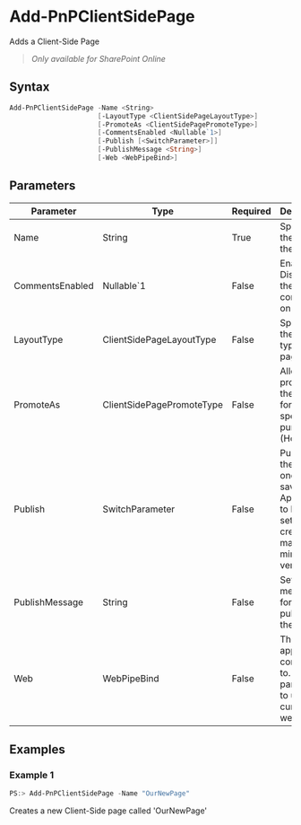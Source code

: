 # Add-PnPClientSidePage
Adds a Client-Side Page
>*Only available for SharePoint Online*
## Syntax
```powershell
Add-PnPClientSidePage -Name <String>
                      [-LayoutType <ClientSidePageLayoutType>]
                      [-PromoteAs <ClientSidePagePromoteType>]
                      [-CommentsEnabled <Nullable`1>]
                      [-Publish [<SwitchParameter>]]
                      [-PublishMessage <String>]
                      [-Web <WebPipeBind>]
```


## Parameters
Parameter|Type|Required|Description
---------|----|--------|-----------
|Name|String|True|Specifies the name of the page.|
|CommentsEnabled|Nullable`1|False|Enables or Disables the comments on the page|
|LayoutType|ClientSidePageLayoutType|False|Specifies the layout type of the page.|
|PromoteAs|ClientSidePagePromoteType|False|Allows to promote the page for a specific purpose (HomePage | NewsPage)|
|Publish|SwitchParameter|False|Publishes the page once it is saved. Applicable to libraries set to create major and minor versions.|
|PublishMessage|String|False|Sets the message for publishing the page.|
|Web|WebPipeBind|False|The web to apply the command to. Omit this parameter to use the current web.|
## Examples

### Example 1
```powershell
PS:> Add-PnPClientSidePage -Name "OurNewPage"
```
Creates a new Client-Side page called 'OurNewPage'
